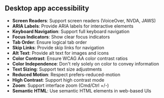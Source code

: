 ## Desktop app accessibility

- **Screen Readers**: Support screen readers (VoiceOver, NVDA, JAWS)
- **ARIA Labels**: Provide ARIA labels for interactive elements
- **Keyboard Navigation**: Support full keyboard navigation
- **Focus Indicators**: Show clear focus indicators
- **Tab Order**: Ensure logical tab order
- **Skip Links**: Provide skip links for navigation
- **Alt Text**: Provide alt text for images and icons
- **Color Contrast**: Ensure WCAG AA color contrast ratios
- **Color Independence**: Don't rely solely on color to convey information
- **Text Sizing**: Support text size adjustments
- **Reduced Motion**: Respect prefers-reduced-motion
- **High Contrast**: Support high contrast mode
- **Zoom**: Support interface zoom (Cmd/Ctrl +/-)
- **Semantic HTML**: Use semantic HTML elements in web-based UIs
